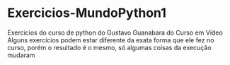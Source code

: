 # Exercicios-MundoPython1
Exercícios do curso de python do Gustavo Guanabara do Curso em Vídeo
Alguns exercícios podem estar diferente da exata forma que ele fez no curso, porém o resultado é o mesmo, só algumas coisas da execução mudaram
